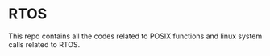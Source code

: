 # RTOS

This repo contains all the codes related to POSIX functions and linux system calls related to RTOS.
